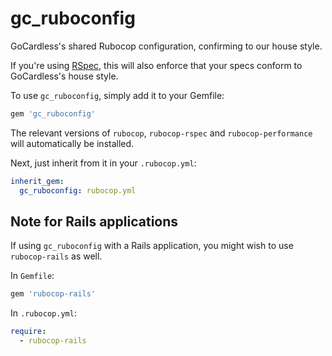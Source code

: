 gc_ruboconfig
==========

GoCardless's shared Rubocop configuration, confirming to our house style.

If you're using [RSpec](https://github.com/rspec/rspec), this will also enforce that your
specs conform to GoCardless's house style.

To use `gc_ruboconfig`, simply add it to your Gemfile:

```ruby
gem 'gc_ruboconfig'
```

The relevant versions of `rubocop`, `rubocop-rspec` and `rubocop-performance`
will automatically be installed.

Next, just inherit from it in your `.rubocop.yml`:

```yaml
inherit_gem:
  gc_ruboconfig: rubocop.yml
```

## Note for Rails applications

If using `gc_ruboconfig` with a Rails application, you might wish to use `rubocop-rails`
as well.

In `Gemfile`:

```ruby
gem 'rubocop-rails'
```

In `.rubocop.yml`:

```yaml
require:
  - rubocop-rails
```
